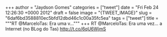 
+++
author = "Jaydson Gomes"
categories = ["tweet"]
date = "Fri Feb 24 12:26:30 +0000 2012"
draft = false
image = "{TWEET_IMAGE}"
slug = "6daf6bd3588810ec5bfd12dbd46c1c00a35fc5ea"
tags = ["tweet"]
title = """RT @MarceloTas: Era uma v..."""
+++
RT @MarceloTas: Era uma vez... a Internet (no BLog do Tas) http://t.co/6qU6WjmS
